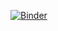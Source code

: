 [![Binder](https://mybinder.org/badge_logo.svg)](https://mybinder.org/v2/gh/CalebJamesStevens/capstone/HEAD?labpath=Main.ipynb)
